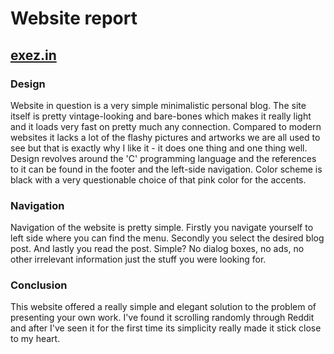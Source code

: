 # Website report

## [**exez.in**](https://exez.in)

### Design

Website in question is a very simple minimalistic personal blog. The site itself is pretty vintage-looking and bare-bones which makes it really light and it loads very fast on pretty much any connection. Compared to modern websites it lacks a lot of the flashy pictures and artworks we are all used to see but that is exactly why I like it - it does one thing and one thing well. Design revolves around the 'C' programming language and the references to it can be found in the footer and the left-side navigation. Color scheme is black with a very  questionable choice of that pink color for the accents.

### Navigation

Navigation of the website is pretty simple. Firstly you navigate yourself to left side where you can find the menu. Secondly you select the desired blog post. And lastly you read the post. Simple? No dialog boxes, no ads, no other irrelevant information just the stuff you were looking for.

### Conclusion

This website offered a really simple and elegant solution to the problem of presenting your own work. I've found it scrolling randomly through Reddit and after I've seen it for the first time its simplicity really made it stick close to my heart.